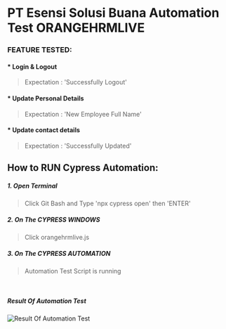 # PT Esensi Solusi Buana Automation Test ORANGEHRMLIVE

### FEATURE TESTED:
#### * Login & Logout <br>
> Expectation : 'Successfully Logout'

#### * Update Personal Details <br>
> Expectation : 'New Employee Full Name'

#### * Update contact details <br>
> Expectation : 'Successfully Updated'


## How to RUN Cypress Automation:

##### 1. Open Terminal <br>
> Click Git Bash and Type 'npx cypress open' then 'ENTER'

##### 2. On The CYPRESS WINDOWS <br>
> Click orangehrmlive.js

##### 3. On The CYPRESS AUTOMATION <br>
> Automation Test Script is running
<br>

##### Result Of Automation Test <br>
![Result Of Automation Test](https://i.ibb.co/8mVfzKj/Result-Automation-Orange-HRLive.jpg)




